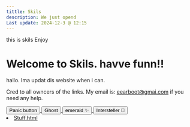 ```yaml
---
tittle: Skils
description: We just opend
Last update: 2024-12-3 @ 12:15
---
```

this is skils
Enjoy


# Welcome to Skils. havve funn!!



hallo. Ima updat dis website when i can.



Cred to all owncers of the links. My email is: eearboot@gmai.com if you need any help.


<a href="https://www.google.com/">
  <button type="button" class="btn btn-outline-primary">Panic button</button>
</a>
<a href="https://red.masplenedigitalworld.com">
  <button type="button" class="btn btn-outline-primary">Ghost</button>
</a>

<a href="https://eflb.is-cool.dev">
  <button type="button" class="btn btn-outline-primary">emerald ✨</button>
</a>

<a href="https://info.electrodata.com.ar/">
  <button type="button" class="btn btn-outline-primary">Intersteller 🌙</button>
</a>

  <li class="masthead__menu-item">
          <a href="xeeonalli.github.io/stuff.html">Stuff.html</a>
        </li>
